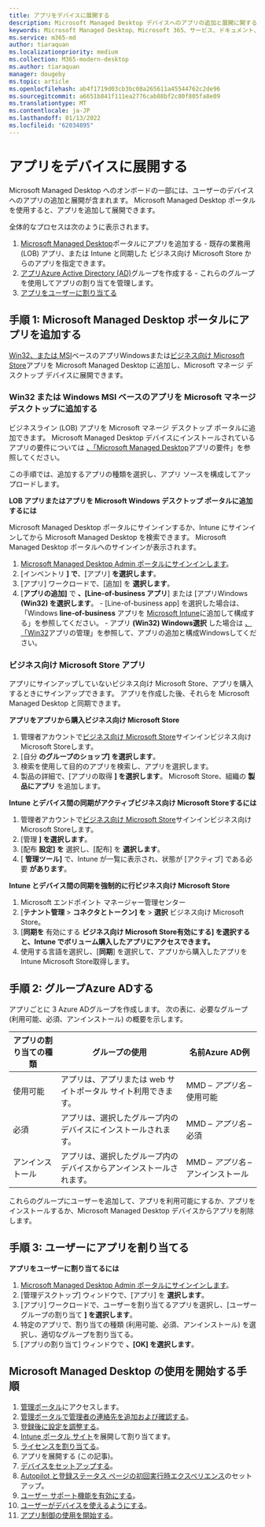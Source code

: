 ```yaml
---
title: アプリをデバイスに展開する
description: Microsoft Managed Desktop デバイスへのアプリの追加と展開に関する情報。
keywords: Microsoft Managed Desktop、Microsoft 365、サービス、ドキュメント、アプリ、line-of-business アプリ、LOB アプリ
ms.service: m365-md
author: tiaraquan
ms.localizationpriority: medium
ms.collection: M365-modern-desktop
ms.author: tiaraquan
manager: dougeby
ms.topic: article
ms.openlocfilehash: ab4f1719d03cb3bc08a265611a45544762c2de96
ms.sourcegitcommit: a6651b841f111ea2776cab88bf2c80f805fa8e09
ms.translationtype: MT
ms.contentlocale: ja-JP
ms.lasthandoff: 01/13/2022
ms.locfileid: "62034895"
---
```

# <a name="deploy-apps-to-devices"></a>アプリをデバイスに展開する
Microsoft Managed Desktop へのオンボードの一部には、ユーザーのデバイスへのアプリの追加と展開が含まれます。 Microsoft Managed Desktop ポータルを使用すると、アプリを追加して展開できます。 

全体的なプロセスは次のように表示されます。
1. [Microsoft Managed Desktop](#1)ポータルにアプリを追加する - 既存の業務用 (LOB) アプリ、または Intune と同期した ビジネス向け Microsoft Store からのアプリを指定できます。 
2. [アプリAzure Active Directory (AD)](#2)グループを作成する - これらのグループを使用してアプリの割り当てを管理します。
3. [アプリをユーザーに割り当てる](#3)

<span id="1" />

## <a name="step-1-add-apps-to-microsoft-managed-desktop-portal"></a>手順 1: Microsoft Managed Desktop ポータルにアプリを追加する
[Win32、または MSI](#lob-apps)ベースのアプリWindowsまたは[ビジネス向け Microsoft Store](#msfb-apps)アプリを Microsoft Managed Desktop に追加し、Microsoft マネージ デスクトップ デバイスに展開できます。

<span id="lob-apps">

###  <a name="win32-or-windows-msi-based-apps-to-microsoft-managed-desktop"></a>Win32 または Windows MSI ベースのアプリを Microsoft マネージ デスクトップに追加する

ビジネスライン (LOB) アプリを Microsoft マネージ デスクトップ ポータルに追加できます。 Microsoft Managed Desktop デバイスにインストールされているアプリの要件については [、「Microsoft Managed Desktop](../service-description/mmd-app-requirements.md)アプリの要件」を参照してください。

この手順では、追加するアプリの種類を選択し、アプリ ソースを構成してアップロードします。 

**LOB アプリまたはアプリを Microsoft Windows デスクトップ ポータルに追加するには**

Microsoft Managed Desktop ポータルにサインインするか、Intune にサインインしてから Microsoft Managed Desktop を検索できます。 Microsoft Managed Desktop ポータルへのサインインが表示されます。 

1.    [Microsoft Managed Desktop Admin ポータルにサインインします](https://aka.ms/mmdportal)。 
2.    [インベントリ **] で**、[アプリ] **を選択します**。
3.    [アプリ] ワークロードで、[追加] を **選択します**。
4.    [**アプリの追加]** で **、[Line-of-business アプリ**] または [アプリWindows **(Win32) を選択します**。
    - [Line-of-business app] を選択した場合は、「Windows **line-of-business** アプリを [Microsoft Intune](/intune/lob-apps-windows)に追加して構成する」を参照してください。
    - アプリ **(Win32) Windows選択** した場合は [、「Win32](/intune/apps-win32-app-management)アプリの管理」を参照して、アプリの追加と構成Windowsしてください。

<span id="msfb-apps">

### <a name="microsoft-store-for-business-apps"></a>ビジネス向け Microsoft Store アプリ
アプリにサインアップしていないビジネス向け Microsoft Store、アプリを購入するときにサインアップできます。 アプリを作成した後、それらを Microsoft Managed Desktop と同期できます。 

**アプリをアプリから購入ビジネス向け Microsoft Store**

1. 管理者アカウントで[ビジネス向け Microsoft Store](https://businessstore.microsoft.com)サインインビジネス向け Microsoft Storeします。
2. [自分 **のグループのショップ] を選択します**。
3. 検索を使用して目的のアプリを検索し、アプリを選択します。
4. 製品の詳細で、[アプリの取得 **] を選択します**。 Microsoft Store、組織の **製品にアプリ** を追加します。
    
**Intune とデバイス間の同期がアクティブビジネス向け Microsoft Storeするには**
1. 管理者アカウントで[ビジネス向け Microsoft Store](https://businessstore.microsoft.com)サインインビジネス向け Microsoft Storeします。
2. [管理 **] を選択します**。
3. [配布 **設定] を** 選択し、[配布] を **選択します**。
4. [ **管理ツール]** で、Intune が一覧に表示され、状態が [アクティブ] である必要 **があります**。  
    
**Intune とデバイス間の同期を強制的に行ビジネス向け Microsoft Store**
1. Microsoft エンドポイント マネージャー管理センター
2. [**テナント管理**  >  **コネクタとトークン] を**  >  **選択** ビジネス向け Microsoft Store。
3. [**同期を** 有効にする **ビジネス向け Microsoft Store有効にする] を選択すると、Intune でボリューム購入したアプリにアクセスできます。** 
4. 使用する言語を選択し、[**同期**] を選択して、アプリから購入したアプリを Intune Microsoft Store取得します。

<span id="2" />

## <a name="step-2-create-azure-ad-groups"></a>手順 2: グループAzure ADする

アプリごとに 3 Azure ADグループを作成します。 次の表に、必要なグループ (利用可能、必須、アンインストール) の概要を示します。 

アプリの割り当ての種類 |    グループの使用    | 名前Azure AD例
--- | --- | ---
使用可能 |  アプリは、アプリまたは web サイトポータル サイト利用できます。 | MMD – *アプリ名* – 使用可能
必須 |  アプリは、選択したグループ内のデバイスにインストールされます。 | MMD – *アプリ名* – 必須
アンインストール |  アプリは、選択したグループ内のデバイスからアンインストールされます。 | MMD – *アプリ名* – アンインストール

これらのグループにユーザーを追加して、アプリを利用可能にするか、アプリをインストールするか、Microsoft Managed Desktop デバイスからアプリを削除します。 

<span id="3" />

## <a name="step-3-assign-apps-to-your-users"></a>手順 3: ユーザーにアプリを割り当てる

**アプリをユーザーに割り当てるには**

1. [Microsoft Managed Desktop Admin ポータルにサインインします](https://aka.ms/mmdportal)。
2. [管理デスクトップ] ウィンドウで、[アプリ] を **選択します**。
3. [アプリ] ワークロードで、ユーザーを割り当てるアプリを選択し、[ユーザー グループの割り当て **] を選択します**。
4. 特定のアプリで、割り当ての種類 (利用可能、必須、アンインストール) を選択し、適切なグループを割り当てる。
5. [アプリの割り当て] ウィンドウで **、[OK] を選択します**。


## <a name="steps-to-get-started-with-microsoft-managed-desktop"></a>Microsoft Managed Desktop の使用を開始する手順

1. [管理ポータル](access-admin-portal.md)にアクセスします。
1. [管理ポータルで管理者の連絡先を追加および確認する](add-admin-contacts.md)。
1. [登録後に設定を調整する](conditional-access.md)。
1. [Intune ポータル サイト](company-portal.md)を展開して割り当てます。
1. [ライセンスを割り当てる](assign-licenses.md)。
1. アプリを展開する (この記事)。
1. [デバイスをセットアップする](set-up-devices.md)。
1. [Autopilot と登録ステータス ページの初回実行時エクスペリエンス](esp-first-run.md)のセットアップ。
1. [ユーザー サポート機能を有効にする](enable-support.md)。
1. [ユーザーがデバイスを使えるようにする](get-started-devices.md)。
1. [アプリ制御の使用を開始する](get-started-app-control.md)。


<!--# Preparing apps for Microsoft Managed Desktop

This topic is the target for 2 "Learn more" links in the Admin Portal (aka.ms/app-overview;app-package); also target for link from Online resources (aka.ms/app-overviewmmd-app-prep) do not delete.

-->
